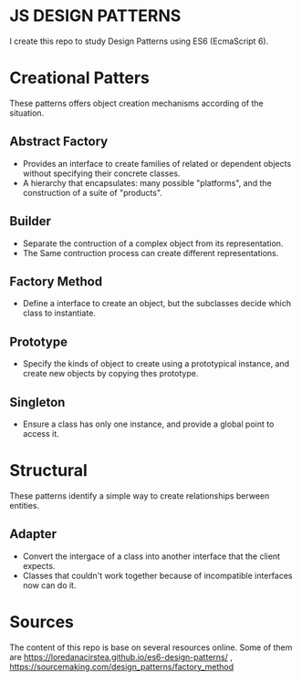 # JS DESIGN PATTERNS
I create this repo to study Design Patterns using ES6 (EcmaScript 6).

# Creational Patters
These patterns offers object creation mechanisms according of the situation.

## Abstract Factory

- Provides an interface to create families of related or dependent objects without specifying their concrete classes.
- A hierarchy that encapsulates: many possible "platforms", and the construction of a suite of "products".

## Builder

- Separate the contruction of a complex object from its representation.
- The Same contruction process can create different representations.

## Factory Method

- Define a interface to create an object, but the subclasses decide which class to instantiate.

## Prototype

- Specify the kinds of object to create using a prototypical instance, and create new objects by copying thes prototype.

## Singleton

- Ensure a class has only one instance, and provide a global point to access it.

# Structural

These patterns identify a simple way to create relationships berween entities.

## Adapter

- Convert the intergace of a class into another interface that the client expects.
- Classes that couldn't work together because of incompatible interfaces now can do it.

# Sources
The content of this repo is base on several resources online.
Some of them are https://loredanacirstea.github.io/es6-design-patterns/ , https://sourcemaking.com/design_patterns/factory_method

